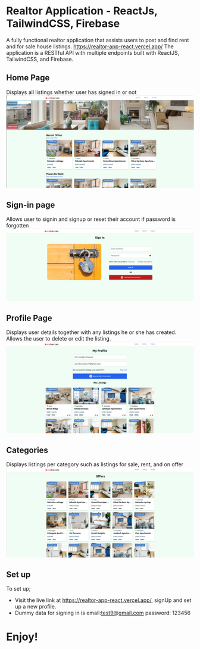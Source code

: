 # Realtor Application - ReactJs, TailwindCSS, Firebase
A fully functional realtor application that assists users to post and find rent and for sale house listings. https://realtor-app-react.vercel.app/  The application is a RESTful API with multiple endpoints built with ReactJS, TailwindCSS, and Firebase.

## Home Page
Displays all listings whether user has signed in or not
![image](/src/assets/svg/Home.png)

## Sign-in page
Allows user to signin and signup or reset their account if password is forgotten
![image](/src/assets/svg/SignIn.png)

## Profile Page
Displays user details together with any listings he or she has created. Allows the user to delete or edit the listing.
![image](/src/assets/svg/Profile.png)

## Categories
Displays listings per category such as listings for sale, rent, and on offer
![image](/src/assets/svg/Offers.png)

## Set up
To set up;
- Visit the live link at https://realtor-app-react.vercel.app/, signUp and set up a new profile.
- Dummy data for signing in is email:test9@gmail.com password: 123456

# Enjoy!


